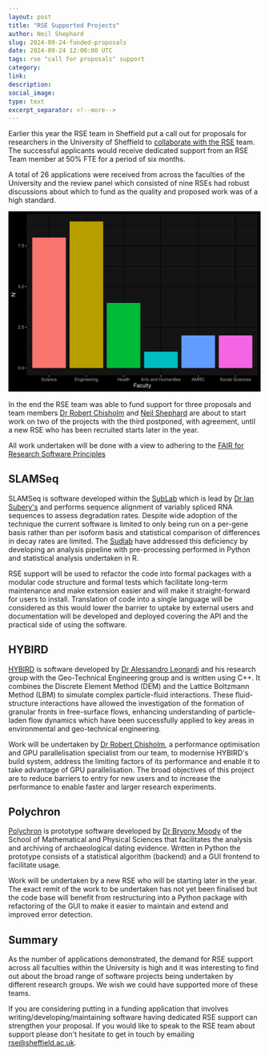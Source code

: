```yaml
---
layout: post
title: "RSE Supported Projects"
author: Neil Shephard
slug: 2024-09-24-funded-proposals
date: 2024-09-24 12:00:00 UTC
tags: rse "call for proposals" support
category:
link:
description:
social_image:
type: text
excerpt_separator: <!--more-->
---
```


Earlier this year the RSE team in Sheffield put a call out for proposals for researchers in the University of Sheffield to
[collaborate with the RSE][originalproposal] team. The successful applicants would receive dedicated support from an RSE
Team member at 50% FTE for a period of six months.

<!--more-->

A total of 26 applications were received from across the faculties of the University and the review panel which
consisted of nine RSEs had robust discussions about which to fund as the quality and proposed work was of a high
standard.

![Distribution of applications by faculty](/assets/images/2024-09-24-funded-proposals-faculty.png)

In the end the RSE team was able to fund support for three proposals and team members [Dr Robert Chisholm][rob] and [Neil
Shephard][neil] are about to start work on two of the projects with the third postponed, with agreement, until a new RSE
who has been recruited starts later in the year.

All work undertaken will be done with a view to adhering to the [FAIR for Research Software Principles][fair4rs]

## SLAMSeq

SLAMSeq is software developed within the [SubLab][sudlab] which is lead by [Dr Ian Subery's][ian] and performs sequence
alignment of variably spliced RNA sequences to assess degradation rates. Despite wide adoption of the technique the
current software is limited to only being run on a per-gene basis rather than per isoform basis and statistical
comparison of differences in decay rates are limited. The [Sudlab][sudlab] have addressed this deficiency by developing
an analysis pipeline with pre-processing performed in Python and statistical analysis undertaken in R.

RSE support will be used to refactor the code into formal packages with a modular code structure and formal tests which
facilitate long-term maintenance and make extension easier and will make it straight-forward for users to
install. Translation of code into a single language will be considered as this would lower the barrier to uptake by
external users and documentation will be developed and deployed covering the API and the practical side of using the
software.

## HYBIRD

[HYBIRD][hybrid] is software developed by [Dr Alessandro Leonardi][alessandro] and his research group with the
Geo-Technical Engineering group and is written using C++. It combines the Discrete Element Method (DEM) and the Lattice
Boltzmann Method (LBM) to simulate complex particle-fluid interactions. These fluid-structure interactions have
allowed the investigation of the formation of granular fronts in free-surface flows, enhancing understanding of
particle-laden flow dynamics which have been successfully applied to key areas in environmental and geo-technical
engineering.

Work will be undertaken by [Dr Robert Chisholm][rob], a performance optimisation and GPU parallelisation specialist from
our team, to modernise HYBIRD's build system, address the limiting factors of its performance and enable it to take
advantage of GPU parallelisation. The broad objectives of this project are to reduce barriers to entry for new users and
to increase the performance to enable faster and larger research experiments.

## Polychron

[Polychron][polychron] is prototype software developed by [Dr Bryony Moody][bryony] of the School of Mathematical and
Physical Sciences that facilitates the analysis and archiving of archaeological dating evidence. Written in Python the
prototype consists of a statistical algorithm (backend) and a GUI frontend to facilitate usage.

Work will be undertaken by a new RSE who will be starting later in the year. The exact remit of the work to be
undertaken has not yet been finalised but the code base will benefit from restructuring into a Python package with
refactoring of the GUI to make it easier to maintain and extend and improved error detection.

## Summary

As the number of applications demonstrated, the demand for RSE support across all faculties within the University is
high and it was interesting to find out about the broad range of software projects being undertaken by different
research groups. We wish we could have supported more of these teams.

If you are considering putting in a funding application that involves writing/developing/maintaining software
having dedicated RSE support can strengthen your proposal. If you would like to speak to the RSE team about support
please don't hesitate to get in touch by emailing [rse@sheffield.ac.uk](mailto:rse@sheffield.ac.uk).

[alessandro]: https://www.sheffield.ac.uk/mac/people/civil-academic-staff/alessandro-leonardi
[bryony]: https://www.sheffield.ac.uk/mps/people/all-academic-staff/bryony-moody
[fair4rs]: https://rse.shef.ac.uk/training/fair4rs/
[hybrid]: https://github.com/gnomeCreative/HYBIRD
[ian]: https://www.sheffield.ac.uk/biosciences/academic-staff/people/ian-sudbery
[neil]: https://rse.shef.ac.uk/contact/neil-shephard/
[originalproposal]: originalproposal
[polychron]: https://github.com/bryonymoody/PolyChron
[rob]: https://rse.shef.ac.uk/contact/robert-chisholm/
[sudlab]: https://www.sudlab.co.uk/team-1/ian-sudbery
